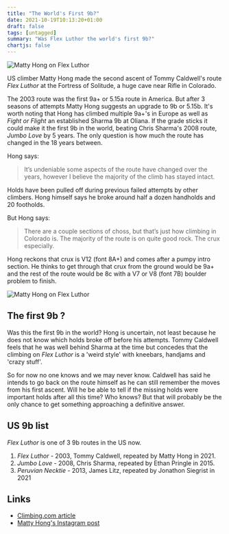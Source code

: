 ```yaml
---
title: "The World's First 9b?"
date: 2021-10-19T10:13:20+01:00
draft: false
tags: [untagged]
summary: "Was Flex Luthor the world's first 9b?"
chartjs: false
---
```


![Matty Hong on Flex Luthor](/img/flex-luthor.jpg)

US climber Matty Hong made the second ascent of Tommy Caldwell's route *Flex Luthor* at the Fortress of Solitude, a huge cave near Rifle in Colorado.

The 2003 route was the first 9a+ or 5.15a route in America. But after 3 seasons of attempts Matty Hong suggests an upgrade to 9b or 5.15b. It's worth noting that Hong has climbed multiple 9a+'s in Europe as well as *Fight or Flight* an established Sharma 9b at Oliana. If the grade sticks it could make it the first 9b in the world, beating Chris Sharma's 2008 route, *Jumbo Love* by 5 years. The only question is how much the route has changed in the 18 years between.

Hong says: 

> It’s undeniable some aspects of the route have changed over the years, however I believe the majority of the climb has stayed intact.

Holds have been pulled off during previous failed attempts by other climbers. Hong himself says he broke around half a dozen handholds and 20 footholds.

But Hong says:

> There are a couple sections of choss, but that’s just how climbing in Colorado is. The majority of the route is on quite good rock. The crux especially.

Hong reckons that crux is V12 (font 8A+) and comes after a pumpy intro section. He thinks to get through that crux from the ground would be 9a+ and the rest of the route would be 8c with a V7 or V8 (font 7B) boulder problem to finish.

![Matty Hong on Flex Luthor](/img/margo-hayes-flex-luthor.webp "photo by Margo Hayes") 

## The first 9b ?

Was this the first 9b in the world? Hong is uncertain, not least because he does not know which holds broke off before his attempts. Tommy Caldwell feels that he was well behind Sharma at the time but concedes that the climbing on *Flex Luthor* is a 'weird style' with kneebars, handjams and 'crazy stuff'.

So for now no one knows and we may never know. Caldwell has said he intends to go back on the route himself as he can still remember the moves from his first ascent. Will he be able to tell if the missing holds were important holds after all this time? Who knows? But that will probably be the only chance to get something approaching a definitive answer. 

## US 9b list

*Flex Luthor* is one of 3 9b routes in the US now. 

1. *Flex Luthor* - 2003, Tommy Caldwell, repeated by Matty Hong in 2021.
2. *Jumbo Love* - 2008, Chris Sharma, repeated by Ethan Pringle in 2015.
3. *Peruvian Necktie* - 2013, James Litz, repeated by Jonathon Siegrist in 2021


## Links

- [Climbing.com article](https://www.climbing.com/news/matty-hong-sends-tommy-caldwells-flex-luther-upgrades-to-5-15b/)
- [Matty Hong's Instagram post](https://www.instagram.com/p/CU8unzKjmLj/?utm_source=ig_web_copy_link)